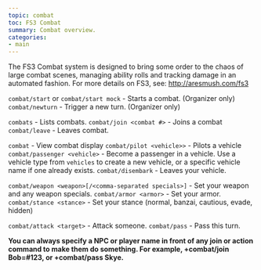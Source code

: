 ```yaml
---
topic: combat
toc: FS3 Combat
summary: Combat overview.
categories:
- main
---
```

The FS3 Combat system is designed to bring some order to the chaos of large combat scenes, managing ability rolls and tracking damage in an automated fashion. For more details on FS3, see: http://aresmush.com/fs3

`combat/start` or `combat/start mock` - Starts a combat. (Organizer only)
`combat/newturn` - Trigger a new turn. (Organizer only)

`combats` - Lists combats.
`combat/join <combat #>` - Joins a combat
`combat/leave` - Leaves combat.

`combat` - View combat display
   `combat/pilot <vehicle>>` - Pilots a vehicle
`combat/passenger <vehicle>` - Become a passenger in a vehicle.
       Use a vehicle type from `vehicles` to create a new vehicle, or a specific vehicle name if one already exists.
`combat/disembark` - Leaves your vehicle.

`combat/weapon <weapon>[/<comma-separated specials>]` - Set your weapon and 
       any weapon specials.
`combat/armor <armor>` - Set your armor.
`combat/stance <stance>` - Set your stance (normal, banzai, cautious, evade, hidden)

`combat/attack <target>` - Attack someone.
`combat/pass` - Pass this turn.

**You can always specify a NPC or player name in front of any join or action command to make them do something.  For example, +combat/join Bob=#123, or +combat/pass Skye.**

